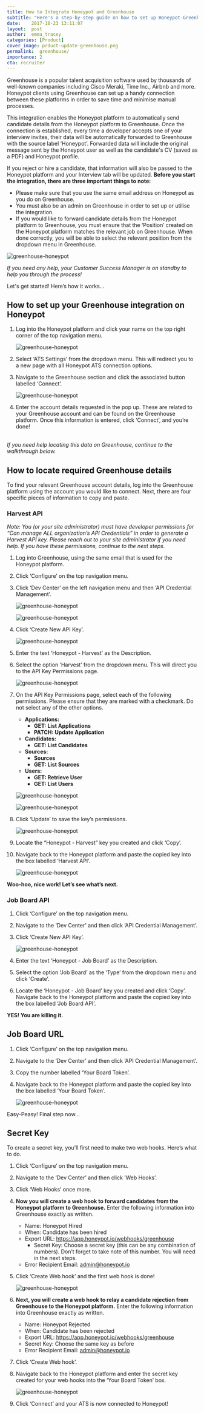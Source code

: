 ```yaml
---
title: How to Integrate Honeypot and Greenhouse
subtitle: "Here's a step-by-step guide on how to set up Honeypot-Greenhouse integration."
date:    2017-10-23 13:11:07
layout:  post
author:  emma_tracey
categories: [Product]
cover_image: prduct-update-greenhouse.png
permalink:  greenhouse/
importance: 2
cta: recruiter
---
```


Greenhouse is a popular talent acquisition software used by thousands of well-known companies including Cisco Meraki, Time Inc., Airbnb and more. Honeypot clients using Greenhouse can set up a handy connection between these platforms in order to save time and minimise manual processes.

<!--more--> 

This integration enables the Honeypot platform to automatically send candidate details from the Honeypot platform to Greenhouse. Once the connection is established, every time a developer accepts one of your interview invites, their data will be automatically forwarded to Greenhouse with the source label ‘Honeypot’. Forwarded data will include the original message sent by the Honeypot user as well as the candidate's CV (saved as a PDF) and Honeypot profile.

If you reject or hire a candidate, that information will also be passed to the Honeypot platform and your Interview tab will be updated.
<b>Before you start the integration, there are three important things to note:</b>

* Please make sure that you use the same email address on Honeypot as you do on Greenhouse.
* You must also be an admin on Greenhouse in order to set up or utilise the integration.
* If you would like to forward candidate details from the Honeypot platform to Greenhouse, you must ensure that the ‘Position’ created on the Honeypot platform matches the relevant job on Greenhouse. When done correctly, you will be able to select the relevant position from the dropdown menu in Greenhouse.

![greenhouse-honeypot](/assets/images/greenhouse15.png)

<em>If you need any help, your Customer Success Manager is on standby to help you through the process!</em>

Let's get started! Here’s how it works... 
<br />

## How to set up your Greenhouse integration on Honeypot

1. Log into the Honeypot platform and click your name on the top right corner of the top navigation menu.

	![greenhouse-honeypot](/assets/images/Greenhouse1v2.png)

2. Select ‘ATS Settings’ from the dropdown menu. This will redirect you to a new page with all Honeypot ATS connection options.

3. Navigate to the Greenhouse section and click the associated button labelled ‘Connect’.

	![greenhouse-honeypot](/assets/images/greenhouse2.png)

4. Enter the account details requested in the pop up. These are related to your Greenhouse account and can be found on the Greenhouse platform. Once this information is entered, click ‘Connect’, and you’re done!

<br />
<em>If you need help locating this data on Greenhouse, continue to the walkthrough below.</em>

## How to locate required Greenhouse details
To find your relevant Greenhouse account details, log into the Greenhouse platform using the account you would like to connect. Next, there are four specific pieces of information to copy and paste.

### Harvest API

<em> Note: You (or your site administrator) must have developer permissions for “Can manage ALL organization’s API Credentials” in order to generate a Harvest API key. Please reach out to your site administrator if you need help. If you have these permissions, continue to the next steps.</em>

1. Log into Greenhouse, using the same email that is used for the Honeypot platform.
2. Click ‘Configure’ on the top navigation menu.
3. Click ‘Dev Center’ on the left navigation menu and then ‘API Credential Management’.

	![greenhouse-honeypot](/assets/images/greenhouse3.png)

	![greenhouse-honeypot](/assets/images/greenhouse4.png)

4. Click ‘Create New API Key’.

	![greenhouse-honeypot](/assets/images/greenhouse5.png)

5. Enter the text ‘Honeypot - Harvest’ as the Description.

6. Select the option ‘Harvest’ from the dropdown menu. This will direct you to the API Key Permissions page.

	![greenhouse-honeypot](/assets/images/greenhouse6.png)

7. On the API Key Permissions page, select each of the following permissions. Please ensure that they are marked with a checkmark. Do not select any of the other options.
 

	* **Applications:**
		* **GET: List Applications**
		* **PATCH: Update Application**
	* **Candidates:**
		* **GET: List Candidates**
	* **Sources:**
		* **Sources**
		* **GET: List Sources**
	* **Users:**
		* **GET: Retrieve User**
		* **GET: List Users**

	![greenhouse-honeypot](/assets/images/greenhouse7.png)

	![greenhouse-honeypot](/assets/images/greenhouse8.png)

8. Click ‘Update’ to save the key’s permissions.

	![greenhouse-honeypot](/assets/images/greenhouse9.png)

9. Locate the “Honeypot - Harvest” key you created and click ‘Copy’.
	

10. Navigate back to the Honeypot platform and paste the copied key into the box labelled ‘Harvest API’.

	![greenhouse-honeypot](/assets/images/greenhouse10.png)

**Woo-hoo, nice work! Let’s see what’s next.** 

### Job Board API

1. Click ‘Configure’ on the top navigation menu.
2. Navigate to the ‘Dev Center’ and then click ‘API Credential Management’.
3. Click ‘Create New API Key’.

	![greenhouse-honeypot](/assets/images/greenhouse11.png)

4. Enter the text ‘Honeypot - Job Board’ as the Description.
5. Select the option ‘Job Board’ as the ‘Type’ from the dropdown menu and click ‘Create’.
6. Locate the ‘Honeypot - Job Board’ key you created and click ‘Copy’. Navigate back to the Honeypot platform and paste the copied key into the box labelled ‘Job Board API’.

**YES! You are killing it.** 

## Job Board URL

1. Click ‘Configure’ on the top navigation menu.
2. Navigate to the ‘Dev Center’ and then click ‘API Credential Management’.
3. Copy the number labelled ‘Your Board Token’.
4. Navigate back to the Honeypot platform and paste the copied key into the box labelled ‘Your Board Token’.

	![greenhouse-honeypot](/assets/images/greenhouse12.png)

Easy-Peasy! Final step now…

## Secret Key

To create a secret key, you’ll first need to make two web hooks. Here’s what to do.
1. Click ‘Configure’ on the top navigation menu.
2. Navigate to the ‘Dev Center’ and then click ‘Web Hooks’.
3. Click ‘Web Hooks’ once more. 
4. **Now you will create a web hook to forward candidates from the Honeypot platform to Greenhouse.** Enter the following information into Greenhouse exactly as written.

	* Name: Honeypot Hired 
	* When: Candidate has been hired
	* Export URL: https://app.honeypot.io/webhooks/greenhouse
		* Secret Key: Choose a secret key (this can be any combination of numbers). Don’t forget to take note of this number. You will need in the next steps. 
	* Error Recipient Email: admin@honeypot.io

5. Click ‘Create Web hook’ and the first web hook is done!

	![greenhouse-honeypot](/assets/images/greenhouse13.png)


6. **Next, you will create a web hook to relay a candidate rejection from Greenhouse to the Honeypot platform.** Enter the following information into Greenhouse exactly as written.

	* Name: Honeypot Rejected 
	* When: Candidate has been rejected
	* Export URL: https://app.honeypot.io/webhooks/greenhouse
	* Secret Key: Choose the same key as before 
	* Error Recipient Email: admin@honeypot.io

7. Click ‘Create Web hook’.
8. Navigate back to the Honeypot platform and enter the secret key created for your web hooks into the ‘Your Board Token’ box.

	![greenhouse-honeypot](/assets/images/greenhouse14.png)

9. Click ‘Connect’ and your ATS is now connected to Honeypot!
